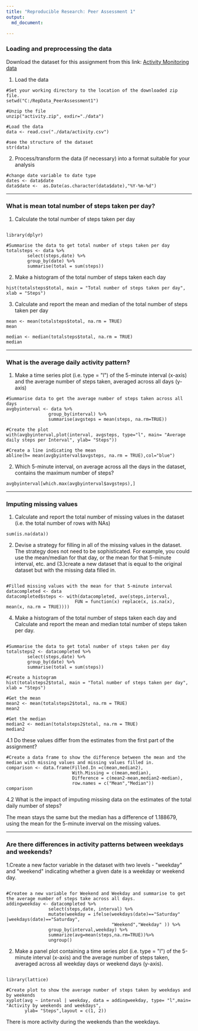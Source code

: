 ```yaml
---
title: "Reproducible Research: Peer Assessment 1"
output: 
  md_document:
   
---
```



### Loading and preprocessing the data

Download the dataset for this assignment from this link: [Activity Monitoring data](https://d396qusza40orc.cloudfront.net/repdata%2Fdata%2Factivity.zip)  

1. Load the data

```{r echo = TRUE}
#Set your working directory to the location of the downloaded zip file.
setwd("C:/RepData_PeerAssessment1")

#Unzip the file
unzip("activity.zip", exdir="./data")

#Load the data
data <- read.csv("./data/activity.csv")

#see the structure of the dataset
str(data)

```

2. Process/transform the data (if necessary) into a format suitable for your analysis

``` {r}
#change date variable to date type
dates <- data$date
data$date <-  as.Date(as.character(data$date),"%Y-%m-%d")
```


***


### What is mean total number of steps taken per day?

1. Calculate the total number of steps taken per day
```{r message=FALSE}

library(dplyr)

#Summarise the data to get total number of steps taken per day
totalsteps <- data %>%
        select(steps,date) %>%
        group_by(date) %>%
        summarise(total = sum(steps))
```       
2. Make a histogram of the total number of steps taken each day

```{r}
hist(totalsteps$total, main = "Total number of steps taken per day", xlab = "Steps")
```

3. Calculate and report the mean and median of the total number of steps taken per day  
```{r}
mean <- mean(totalsteps$total, na.rm = TRUE)
mean
```

```{r}
median <- median(totalsteps$total, na.rm = TRUE)
median
```


***


### What is the average daily activity pattern?
1. Make a time series plot (i.e. type = "l") of the 5-minute interval (x-axis) and the average number of steps taken, averaged across all days (y-axis) 
```{r}
#Summarise data to get the average number of steps taken across all days
avgbyinterval <- data %>%
                group_by(interval) %>%
                summarise(avgsteps = mean(steps, na.rm=TRUE))

#Create the plot
with(avgbyinterval,plot(interval, avgsteps, type="l", main= "Average daily steps per Interval", ylab= "Steps"))

#Create a line indicating the mean
abline(h= mean(avgbyinterval$avgsteps, na.rm = TRUE),col="blue")
```

2. Which 5-minute interval, on average across all the days in the dataset, contains the maximum number of steps?
```{r}
avgbyinterval[which.max(avgbyinterval$avgsteps),]
```


***


### Imputing missing values

1. Calculate and report the total number of missing values in the dataset (i.e. the total number of rows with NAs)
```{r}
sum(is.na(data)) 
```

2. Devise a strategy for filling in all of the missing values in the dataset. The strategy does not need to be sophisticated. For example, you could use the mean/median for that day, or the mean for that 5-minute interval, etc. and (3.)create a new dataset that is equal to the original dataset but with the missing data filled in.
```{r}

#Filled missing values with the mean for that 5-minute interval
datacompleted <- data
datacompleted$steps <- with(datacompleted, ave(steps,interval,
                          FUN = function(x) replace(x, is.na(x), mean(x, na.rm = TRUE))))
```

4. Make a histogram of the total number of steps taken each day and Calculate and report the mean and median total number of steps taken per day. 

```{r}

#Summarise the data to get total number of steps taken per day
totalsteps2 <- datacompleted %>%
        select(steps,date) %>%
        group_by(date) %>%
        summarise(total = sum(steps))

#Create a histogram
hist(totalsteps2$total, main = "Total number of steps taken per day", xlab = "Steps")

#Get the mean
mean2 <- mean(totalsteps2$total, na.rm = TRUE)
mean2

#Get the median
median2 <- median(totalsteps2$total, na.rm = TRUE)
median2
```

4.1 Do these values differ from the estimates from the first part of the assignment? 
```{r}
#Create a data frame to show the difference between the mean and the median with missing values and missing values filled in.
comparison <- data.frame(Filled.In =c(mean,median2), 
                         With.Missing = c(mean,median), 
                         Difference = c(mean2-mean,median2-median),
                         row.names = c("Mean","Median"))
comparison
```


4.2 What is the impact of imputing missing data on the estimates of the total daily number of steps?

The mean stays the same but the median has a difference of 1.188679, using the mean for the 5-minute inverval on the missing values.


***


### Are there differences in activity patterns between weekdays and weekends?

1.Create a new factor variable in the dataset with two levels - "weekday" and "weekend" indicating whether a given date is a weekday or weekend day.
```{r}

#Createe a new variable for Weekend and Weekday and summarise to get the average number of steps take across all days.
addingweekday <- datacompleted %>%
                select(steps,date, interval) %>%
                mutate(weekday = ifelse(weekdays(date)=="Saturday" |weekdays(date)=="Saturday",
                                        "Weekend","Weekday" )) %>%
                group_by(interval,weekday) %>%
                summarize(avg=mean(steps,na.rm=TRUE))%>%
                ungroup()
```


2. Make a panel plot containing a time series plot (i.e. type = "l") of the 5-minute interval (x-axis) and the average number of steps taken, averaged across all weekday days or weekend days (y-axis). 

```{r}

library(lattice)

#Create plot to show the average number of steps taken by weekdays and by weekends
xyplot(avg ~ interval | weekday, data = addingweekday, type= "l",main= "Activity by weekends and weekdays",
       ylab= "Steps",layout = c(1, 2))
```

There is more activity during the weekends than the weekdays.

